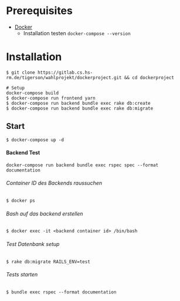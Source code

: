 # Prerequisites
* [Docker]( https://docs.docker.com/get-docker/)
    - Installation testen
    `docker-compose --version`


# Installation
```shell
$ git clone https://gitlab.cs.hs-rm.de/tigerson/wahlprojekt/dockerproject.git && cd dockerproject

# Setup
docker-compose build
$ docker-compose run frontend yarn
$ docker-compose run backend bundle exec rake db:create
$ docker-compose run backend bundle exec rake db:migrate
```
## Start
```shell
$ docker-compose up -d
```

#### Backend Test
`docker-compose run backend bundle exec rspec spec --format documentation`

###### Container ID des Backends raussuchen
```shell
$ docker ps
```
###### Bash auf das backend erstellen
```shell
$ docker exec -it <backend container id> /bin/bash
```
###### Test Datenbank setup
```shell
$ rake db:migrate RAILS_ENV=test
```
###### Tests starten
```shell
$ bundle exec rspec --format documentation
```


